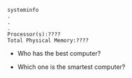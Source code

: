 
<!-- - Who plays videogames? -->

```
systeminfo
.
.
.
Processor(s):????
Total Physical Memory:????
```

- Who has the best computer?

- Which one is the smartest computer?
